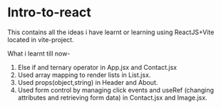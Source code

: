 # Intro-to-react

This contains all the ideas i have learnt or learning using ReactJS+Vite located in vite-project.

What i learnt till now-

1. Else if and ternary operator in App.jsx and Contact.jsx
2. Used array mapping to render lists in List.jsx.
3. Used props(object,string) in Header and About.
4. Used form control by managing click events and useRef (changing attributes and retrieving form data) in Contact.jsx and Image.jsx.
